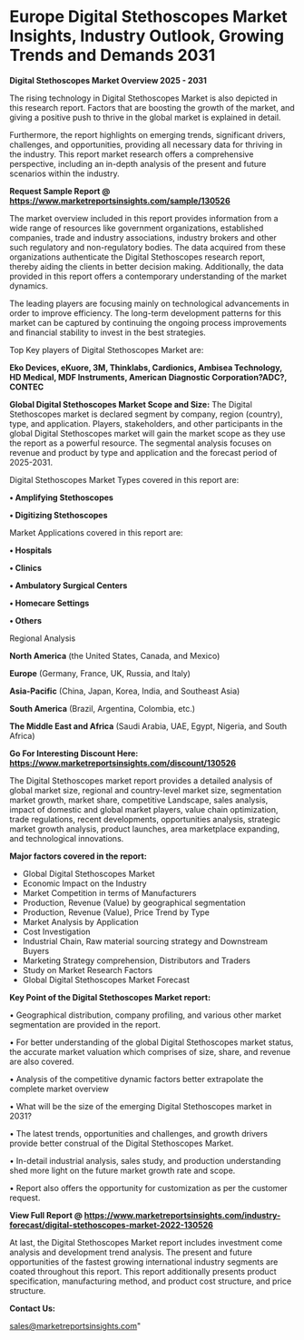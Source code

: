 # Europe Digital Stethoscopes Market Insights, Industry Outlook, Growing Trends and Demands 2031

<Strong> Digital Stethoscopes Market Overview 2025 - 2031</strong>

The rising technology in Digital Stethoscopes Market is also depicted in this research report. Factors that are boosting the growth of the market, and giving a positive push to thrive in the global market is explained in detail.

Furthermore, the report highlights on emerging trends, significant drivers, challenges, and opportunities, providing all necessary data for thriving in the industry. This report market research offers a comprehensive perspective, including an in-depth analysis of the present and future scenarios within the industry.

<strong>Request Sample Report @ <a href=https://www.marketreportsinsights.com/sample/130526>https://www.marketreportsinsights.com/sample/130526</a></strong>

The market overview included in this report provides information from a wide range of resources like government organizations, established companies, trade and industry associations, industry brokers and other such regulatory and non-regulatory bodies. The data acquired from these organizations authenticate the Digital Stethoscopes research report, thereby aiding the clients in better decision making. Additionally, the data provided in this report offers a contemporary understanding of the market dynamics.

The leading players are focusing mainly on technological advancements in order to improve efficiency. The long-term development patterns for this market can be captured by continuing the ongoing process improvements and financial stability to invest in the best strategies.

Top Key players of Digital Stethoscopes Market are:

<strong>Eko Devices, eKuore, 3M, Thinklabs, Cardionics, Ambisea Technology, HD Medical, MDF Instruments, American Diagnostic Corporation?ADC?, CONTEC</strong>

<strong><b>Global Digital Stethoscopes Market Scope and Size:</b></strong>
The Digital Stethoscopes market is declared segment by company, region (country), type, and application. Players, stakeholders, and other participants in the global Digital Stethoscopes market will gain the market scope as they use the report as a powerful resource. The segmental analysis focuses on revenue and product by type and application and the forecast period of 2025-2031.

Digital Stethoscopes Market Types covered in this report are:

<strong>• Amplifying Stethoscopes

• Digitizing Stethoscopes</strong>

Market Applications covered in this report are:

<strong>• Hospitals

• Clinics

• Ambulatory Surgical Centers

• Homecare Settings

• Others</strong> 

Regional Analysis

<strong>North America</strong> (the United States, Canada, and Mexico)

<strong>Europe</strong> (Germany, France, UK, Russia, and Italy)

<strong>Asia-Pacific</strong> (China, Japan, Korea, India, and Southeast Asia)

<strong>South America</strong> (Brazil, Argentina, Colombia, etc.)

<strong>The Middle East and Africa</strong> (Saudi Arabia, UAE, Egypt, Nigeria, and South Africa)

<strong>Go For Interesting Discount Here: <a href=https://www.marketreportsinsights.com/discount/130526>https://www.marketreportsinsights.com/discount/130526</a></strong>

The Digital Stethoscopes market report provides a detailed analysis of global market size, regional and country-level market size, segmentation market growth, market share, competitive Landscape, sales analysis, impact of domestic and global market players, value chain optimization, trade regulations, recent developments, opportunities analysis, strategic market growth analysis, product launches, area marketplace expanding, and technological innovations.

<strong><b>Major factors covered in the report:</b></strong>
<ul>
  <li>Global Digital Stethoscopes Market </li>
  <li>Economic Impact on the Industry</li>
  <li>Market Competition in terms of Manufacturers</li>
  <li>Production, Revenue (Value) by geographical segmentation</li>
  <li>Production, Revenue (Value), Price Trend by Type</li>
  <li>Market Analysis by Application</li>
  <li>Cost Investigation</li>
  <li>Industrial Chain, Raw material sourcing strategy and Downstream Buyers</li>
  <li>Marketing Strategy comprehension, Distributors and Traders</li>
  <li>Study on Market Research Factors</li>
  <li>Global Digital Stethoscopes Market Forecast</li>
</ul>

<strong><b>Key Point of the Digital Stethoscopes Market report:</b></strong>

• Geographical distribution, company profiling, and various other market segmentation are provided in the report.

• For better understanding of the global Digital Stethoscopes market status, the accurate market valuation which comprises of size, share, and revenue are also covered.

• Analysis of the competitive dynamic factors better extrapolate the complete market overview

• What will be the size of the emerging Digital Stethoscopes market in 2031?

• The latest trends, opportunities and challenges, and growth drivers provide better construal of the Digital Stethoscopes Market.

• In-detail industrial analysis, sales study, and production understanding shed more light on the future market growth rate and scope.

• Report also offers the opportunity for customization as per the customer request.

<strong><b>View Full Report @ <a href=https://www.marketreportsinsights.com/industry-forecast/digital-stethoscopes-market-2022-130526>https://www.marketreportsinsights.com/industry-forecast/digital-stethoscopes-market-2022-130526</a></b></strong>


At last, the Digital Stethoscopes Market report includes investment come analysis and development trend analysis. The present and future opportunities of the fastest growing international industry segments are coated throughout this report. This report additionally presents product specification, manufacturing method, and product cost structure, and price structure.

<strong>Contact Us:</strong>

sales@marketreportsinsights.com"
